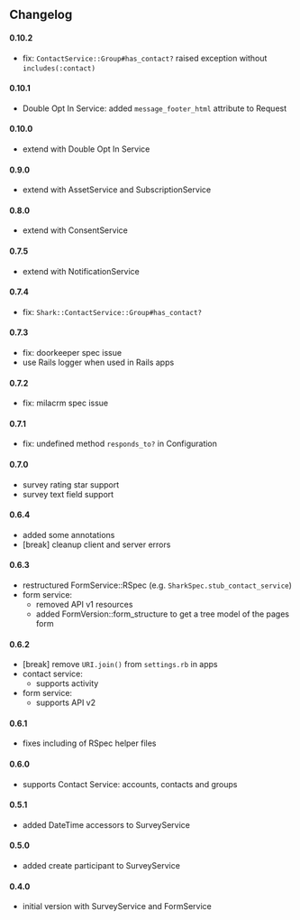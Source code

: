 ## Changelog

#### 0.10.2
- fix: `ContactService::Group#has_contact?` raised exception without `includes(:contact)`

#### 0.10.1
- Double Opt In Service: added `message_footer_html` attribute to Request

#### 0.10.0
- extend with Double Opt In Service

#### 0.9.0
- extend with AssetService and SubscriptionService

#### 0.8.0
- extend with ConsentService

#### 0.7.5
- extend with NotificationService

#### 0.7.4
- fix: `Shark::ContactService::Group#has_contact?`

#### 0.7.3
- fix: doorkeeper spec issue
- use Rails logger when used in Rails apps

#### 0.7.2
- fix: milacrm spec issue

#### 0.7.1
- fix: undefined method `responds_to?` in Configuration

#### 0.7.0
- survey rating star support
- survey text field support

#### 0.6.4
- added some annotations
- [break] cleanup client and server errors

#### 0.6.3
- restructured FormService::RSpec (e.g. `SharkSpec.stub_contact_service`)
- form service:
  - removed API v1 resources
  - added FormVersion::form_structure to get a tree model of the pages form


#### 0.6.2
- [break] remove `URI.join()` from `settings.rb` in apps
- contact service:
    - supports activity
- form service:
    - supports API v2

#### 0.6.1
- fixes including of RSpec helper files

#### 0.6.0
- supports Contact Service: accounts, contacts and groups

#### 0.5.1
- added DateTime accessors to SurveyService

#### 0.5.0
- added create participant to SurveyService

#### 0.4.0
- initial version with SurveyService and FormService
